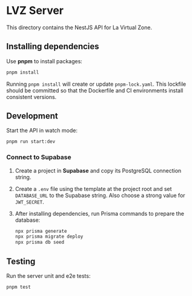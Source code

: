 # LVZ Server

This directory contains the NestJS API for La Virtual Zone.

## Installing dependencies

Use **pnpm** to install packages:

```bash
pnpm install
```

Running `pnpm install` will create or update `pnpm-lock.yaml`. This lockfile should be committed so that the Dockerfile and CI environments install consistent versions.

## Development

Start the API in watch mode:

```bash
pnpm run start:dev
```

### Connect to Supabase

1. Create a project in **Supabase** and copy its PostgreSQL connection string.
2. Create a `.env` file using the template at the project root and set `DATABASE_URL` to the Supabase string. Also choose a strong value for `JWT_SECRET`.
3. After installing dependencies, run Prisma commands to prepare the database:

   ```bash
   npx prisma generate
   npx prisma migrate deploy
   npx prisma db seed
   ```

## Testing

Run the server unit and e2e tests:

```bash
pnpm test
```


